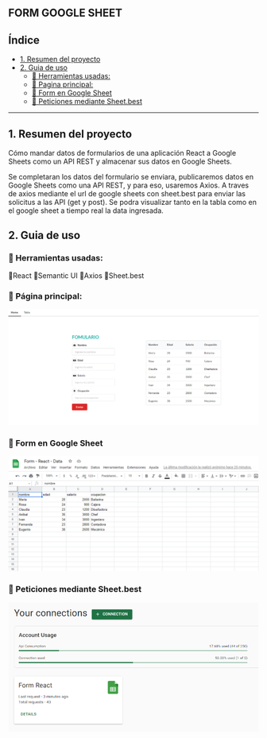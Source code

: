 ## FORM GOOGLE SHEET

## Índice
- [1. Resumen del proyecto](#1-resumen-del-proyecto)
- [2. Guia de uso](#2-guia-de-uso)
  - [📌 Herramientas usadas:](#-herramientas-usadas)
  - [📌 Pagina principal:](#-pagina-principal)
  - [📌 Form en Google Sheet](#-form-en-google-sheet)
  - [📌 Peticiones mediante Sheet.best](#-peticiones-mediante-sheetbest)
---

## 1. Resumen del proyecto

Cómo mandar datos de formularios de una aplicación React a Google Sheets como un API REST y almacenar sus datos en Google Sheets.

Se completaran los datos del formulario se enviara, publicaremos datos en Google Sheets como una API REST, y para eso, usaremos Axios. A traves de axios mediante el url de google sheets con sheet.best para enviar las solicitus a las API (get y post).
Se podra visualizar tanto en la tabla como en el google sheet a tiempo real la data ingresada.

## 2. Guia de uso

### 📌 Herramientas usadas:

📎React
📎Semantic UI
📎Axios
📎Sheet.best

### 📌 Página principal:

![](src/assets/page1.png)

### 📌 Form en Google Sheet
![](src/assets/googlesheet.png)

### 📌 Peticiones mediante Sheet.best
![](src/assets/account.png)

